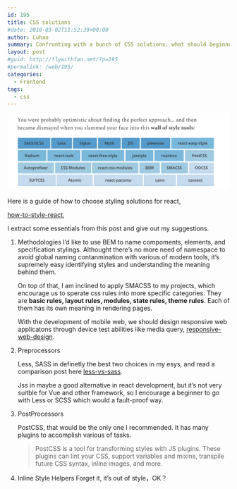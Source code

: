 ```yaml
---
id: 195
title: CSS solutions
#date: 2018-03-02T11:52:39+00:00
author: Luhao
summary: Confronting with a bunch of CSS solutions, what should beginners to chose?
layout: post
#guid: http://flywithfan.net/?p=195
#permalink: /web/195/
categories:
  - Frontend
tags:
  - css
---
```


![](/assets/img/uploads/2018/WechatIMG4.jpeg)

Here is a guide of how to choose styling solutions for react,

[how-to-style-react](https://www.javascriptstuff.com/how-to-style-react/),

I extract some essentials from this post and give out my suggestions.

1. Methodologies
   I&#8217;d like to use BEM to name compoments, elements, and specification stylings. Althought there&#8217;s no more need of namespace to avoid global naming contanmination with various of modern tools, it&#8217;s supremely easy identifying styles and understanding the meaning behind them.

   On top of that, I am inclined to apply SMACSS to my projects, which encourage us to sperate css rules into more specific categories. They are **basic rules, layout rules, modules, state rules, theme rules**. Each of them has its own meaning in rendering pages.

   With the development of mobile web, we should design responsive web applicatons through device test abilities like media query, [responsive-web-design](http://alistapart.com/article/responsive-web-design).

2. Preprocessors

   Less, SASS in definetly the best two choices in my esys, and read a comparison post here [less-vs-sass](https://blog.udemy.com/less-vs-sass/).

   Jss in maybe a good alternative in react development, but it&#8217;s not very suitble for Vue and other framework, so I encourage a beginner to go with Less or SCSS which would a fault-proof way.

3. PostProcessors

   PostCSS, that would be the only one I recommended. It has many plugins to accomplish various of tasks.

   > PostCSS is a tool for transforming styles with JS plugins. These plugins can lint your CSS, support variables and mixins, transpile future CSS syntax, inline images, and more.

4. Inline Style Helpers
   Forget it, it&#8217;s out of style，OK？
